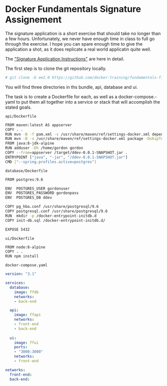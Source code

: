# Docker Fundamentals Signature Assignement

The signature application is a short exercise that should take no longer than a few hours. Unfortunately, we never have enough time in class to full go through the exercise.  I hope you can spare enough time to give the application a shot, as it does replicate a real world applicatin quite well.


The ["Signature Application Instructions"](containerizing-an-application.md) are here in detail.

The first step is to clone the git repository locally.

```bash
# git clone -b ee2.0 https://github.com/docker-training/fundamentals-final.git
```

You will find three directories in ths bundle, api, database and ui.

The task is to create a Dockerfile for each, as well as a docker-compose.-yaml to put them all together into a service or stack that will accomplish the stated goals.



`api/Dockerfile`

```bash
FROM maven:latest AS appserver
COPY . .
RUN mvn -B -f pom.xml -s /usr/share/maven/ref/settings-docker.xml dependency:resolve
RUN mvn -B -s /usr/share/maven/ref/settings-docker.xml package -DskipTests
FROM java:8-jdk-alpine
RUN adduser -Dh /home/gordon gordon
COPY --from=appserver /target/ddev-0.0.1-SNAPSHOT.jar .
ENTRYPOINT ["java", "-jar", "/ddev-0.0.1-SNAPSHOT.jar"]
CMD ["--spring.profiles.active=postgres"]
```


`database/Dockerfile`

```bash
FROM postgres:9.6

ENV  POSTGRES_USER gordonuser
ENV  POSTGRES_PASSWORD gordonpass
ENV  POSTGRES_DB ddev

COPY pg_hba.conf /usr/share/postgresql/9.6
COPY postgresql.conf /usr/share/postgresql/9.6
RUN  mkdir -p /docker-entrypoint-initdb.d
COPY init-db.sql /docker-entrypoint-initdb.d/

EXPOSE 5432
```

`ui/Dockerfile`

```bash
FROM node:8-alpine
COPY . .
RUN npm install
```

`docker-compose.yaml`

```yaml
version: "3.1"

services:
  database:
    image: ffdb
    networks:
    - back-end

  api:
    image: ffapi
    networks:
    - front-end
    - back-end
   
  ui:
    image: ffui
    ports:
    - "3000:3000"
    networks:
    - front-end

networks:
  front-end:
  back-end:
```
